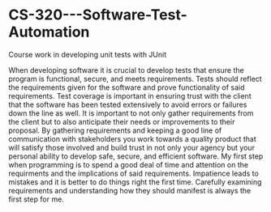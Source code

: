 # CS-320---Software-Test-Automation
Course work in developing unit tests with JUnit

When developing software it is crucial to develop tests that ensure the program is functional, secure, and meets requirements. Tests should reflect the requirements given for the software and prove functionality of said requirements. Test coverage is important in ensuring trust with the client that the software has been tested extensively to avoid errors or failures down the line as well. 
It is important to not only gather requirements from the client but to also anticipate their needs or improvements to their proposal. By gathering requirements and keeping a good line of communication with stakeholders you work towards a quality product that will satisfy those involved and build trust in not only your agency but your personal ability to develop safe, secure, and efficient software. 
My first step when programming is to spend a good deal of time and attention on the requirments and the implications of said requirements. Impatience leads to mistakes and it is better to do things right the first time. Carefully examining requirements and understanding how they should manifest is always the first step for me.
